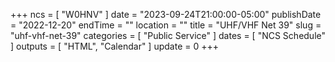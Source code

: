 +++
ncs = [ "W0HNV" ]
date = "2023-09-24T21:00:00-05:00"
publishDate = "2022-12-20"
endTime = ""
location = ""
title = "UHF/VHF Net 39"
slug = "uhf-vhf-net-39"
categories = [ "Public Service" ]
dates = [ "NCS Schedule" ]
outputs = [ "HTML", "Calendar" ]
update = 0
+++

